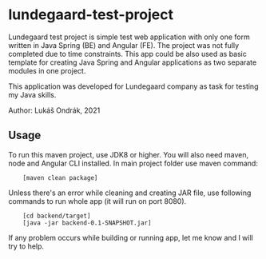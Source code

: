 # lundegaard-test-project

Lundegaard test project is simple test web application with only one form written in Java Spring (BE) and Angular (FE). 
The project was not fully completed due to time constraints.
This app could be also used as basic template for creating Java Spring and Angular applications as two separate modules in one project.

This application was developed for Lundegaard company as task for testing my Java skills.

Author: Lukáš Ondrák, 2021

## Usage
To run this maven project, use JDK8 or higher. You will also need maven, node and Angular CLI installed.
In main project folder use maven command:
```
    [maven clean package]
```
Unless there's an error while cleaning and creating JAR file, use following commands to run whole app (it will run on port 8080).

```
    [cd backend/target]
    [java -jar backend-0.1-SNAPSHOT.jar]

```

If any problem occurs while building or running app, let me know and I will try to help.
